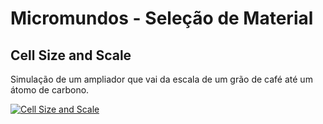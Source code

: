 # Micromundos - Seleção de Material

## Cell Size and Scale

Simulação de um ampliador que vai da escala de um grão de café até um átomo de carbono.

[![Cell Size and Scale](images/cell-scale.png)](https://learn.genetics.utah.edu/content/cells/scale/)
